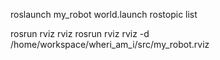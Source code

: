 roslaunch my_robot world.launch
rostopic list


rosrun rviz rviz
rosrun rviz rviz -d /home/workspace/wheri_am_i/src/my_robot.rviz